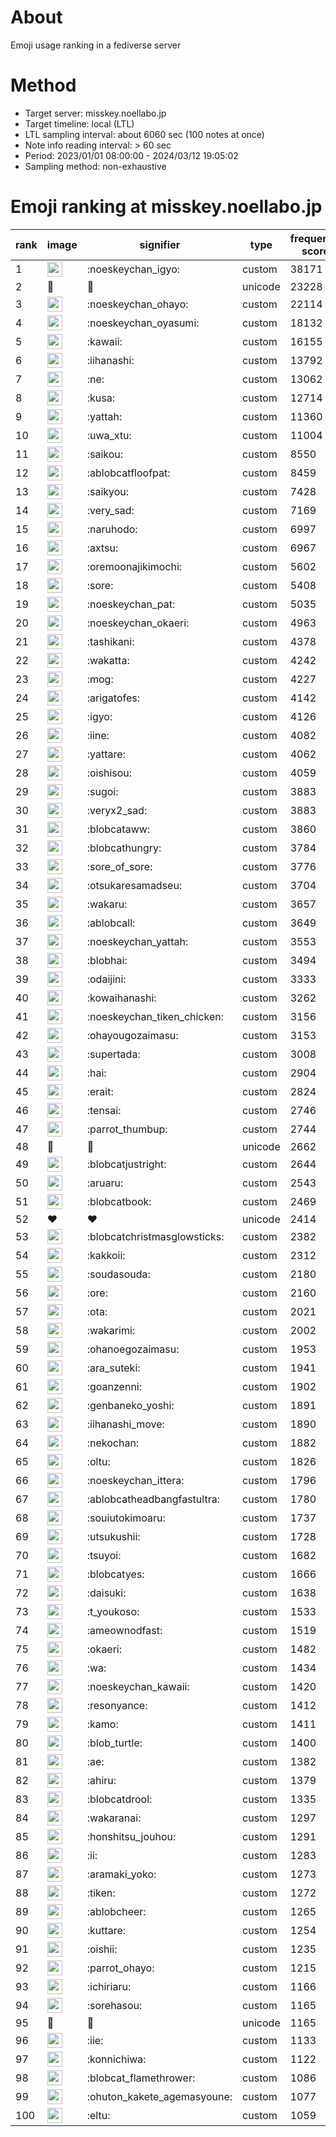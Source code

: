 # About
Emoji usage ranking in a fediverse server

# Method
- Target server: misskey.noellabo.jp
- Target timeline: local (LTL)
- LTL sampling interval: about 6060 sec (100 notes at once)
- Note info reading interval: > 60 sec
- Period: 2023/01/01 08:00:00 - 2024/03/12 19:05:02 
- Sampling method: non-exhaustive

# Emoji ranking at misskey.noellabo.jp

|rank|image|signifier|type|frequency score|
|----|----|----|----|----|
|1|<img height="24" src="https://misskey.noellabo.jp/emoji/noeskeychan_igyo.webp">|:noeskeychan_igyo:|custom|38171|
|2|🎉|🎉|unicode|23228|
|3|<img height="24" src="https://misskey.noellabo.jp/emoji/noeskeychan_ohayo.webp">|:noeskeychan_ohayo:|custom|22114|
|4|<img height="24" src="https://misskey.noellabo.jp/emoji/noeskeychan_oyasumi.webp">|:noeskeychan_oyasumi:|custom|18132|
|5|<img height="24" src="https://misskey.noellabo.jp/emoji/kawaii.webp">|:kawaii:|custom|16155|
|6|<img height="24" src="https://misskey.noellabo.jp/emoji/iihanashi.webp">|:iihanashi:|custom|13792|
|7|<img height="24" src="https://misskey.noellabo.jp/emoji/ne.webp">|:ne:|custom|13062|
|8|<img height="24" src="https://misskey.noellabo.jp/emoji/kusa.webp">|:kusa:|custom|12714|
|9|<img height="24" src="https://misskey.noellabo.jp/emoji/yattah.webp">|:yattah:|custom|11360|
|10|<img height="24" src="https://misskey.noellabo.jp/emoji/uwa_xtu.webp">|:uwa_xtu:|custom|11004|
|11|<img height="24" src="https://misskey.noellabo.jp/emoji/saikou.webp">|:saikou:|custom|8550|
|12|<img height="24" src="https://misskey.noellabo.jp/emoji/ablobcatfloofpat.webp">|:ablobcatfloofpat:|custom|8459|
|13|<img height="24" src="https://misskey.noellabo.jp/emoji/saikyou.webp">|:saikyou:|custom|7428|
|14|<img height="24" src="https://misskey.noellabo.jp/emoji/very_sad.webp">|:very_sad:|custom|7169|
|15|<img height="24" src="https://misskey.noellabo.jp/emoji/naruhodo.webp">|:naruhodo:|custom|6997|
|16|<img height="24" src="https://misskey.noellabo.jp/emoji/axtsu.webp">|:axtsu:|custom|6967|
|17|<img height="24" src="https://misskey.noellabo.jp/emoji/oremoonajikimochi.webp">|:oremoonajikimochi:|custom|5602|
|18|<img height="24" src="https://misskey.noellabo.jp/emoji/sore.webp">|:sore:|custom|5408|
|19|<img height="24" src="https://misskey.noellabo.jp/emoji/noeskeychan_pat.webp">|:noeskeychan_pat:|custom|5035|
|20|<img height="24" src="https://misskey.noellabo.jp/emoji/noeskeychan_okaeri.webp">|:noeskeychan_okaeri:|custom|4963|
|21|<img height="24" src="https://misskey.noellabo.jp/emoji/tashikani.webp">|:tashikani:|custom|4378|
|22|<img height="24" src="https://misskey.noellabo.jp/emoji/wakatta.webp">|:wakatta:|custom|4242|
|23|<img height="24" src="https://misskey.noellabo.jp/emoji/mog.webp">|:mog:|custom|4227|
|24|<img height="24" src="https://misskey.noellabo.jp/emoji/arigatofes.webp">|:arigatofes:|custom|4142|
|25|<img height="24" src="https://misskey.noellabo.jp/emoji/igyo.webp">|:igyo:|custom|4126|
|26|<img height="24" src="https://misskey.noellabo.jp/emoji/iine.webp">|:iine:|custom|4082|
|27|<img height="24" src="https://misskey.noellabo.jp/emoji/yattare.webp">|:yattare:|custom|4062|
|28|<img height="24" src="https://misskey.noellabo.jp/emoji/oishisou.webp">|:oishisou:|custom|4059|
|29|<img height="24" src="https://misskey.noellabo.jp/emoji/sugoi.webp">|:sugoi:|custom|3883|
|30|<img height="24" src="https://misskey.noellabo.jp/emoji/veryx2_sad.webp">|:veryx2_sad:|custom|3883|
|31|<img height="24" src="https://misskey.noellabo.jp/emoji/blobcataww.webp">|:blobcataww:|custom|3860|
|32|<img height="24" src="https://misskey.noellabo.jp/emoji/blobcathungry.webp">|:blobcathungry:|custom|3784|
|33|<img height="24" src="https://misskey.noellabo.jp/emoji/sore_of_sore.webp">|:sore_of_sore:|custom|3776|
|34|<img height="24" src="https://misskey.noellabo.jp/emoji/otsukaresamadseu.webp">|:otsukaresamadseu:|custom|3704|
|35|<img height="24" src="https://misskey.noellabo.jp/emoji/wakaru.webp">|:wakaru:|custom|3657|
|36|<img height="24" src="https://misskey.noellabo.jp/emoji/ablobcall.webp">|:ablobcall:|custom|3649|
|37|<img height="24" src="https://misskey.noellabo.jp/emoji/noeskeychan_yattah.webp">|:noeskeychan_yattah:|custom|3553|
|38|<img height="24" src="https://misskey.noellabo.jp/emoji/blobhai.webp">|:blobhai:|custom|3494|
|39|<img height="24" src="https://misskey.noellabo.jp/emoji/odaijini.webp">|:odaijini:|custom|3333|
|40|<img height="24" src="https://misskey.noellabo.jp/emoji/kowaihanashi.webp">|:kowaihanashi:|custom|3262|
|41|<img height="24" src="https://misskey.noellabo.jp/emoji/noeskeychan_tiken_chicken.webp">|:noeskeychan_tiken_chicken:|custom|3156|
|42|<img height="24" src="https://misskey.noellabo.jp/emoji/ohayougozaimasu.webp">|:ohayougozaimasu:|custom|3153|
|43|<img height="24" src="https://misskey.noellabo.jp/emoji/supertada.webp">|:supertada:|custom|3008|
|44|<img height="24" src="https://misskey.noellabo.jp/emoji/hai.webp">|:hai:|custom|2904|
|45|<img height="24" src="https://misskey.noellabo.jp/emoji/erait.webp">|:erait:|custom|2824|
|46|<img height="24" src="https://misskey.noellabo.jp/emoji/tensai.webp">|:tensai:|custom|2746|
|47|<img height="24" src="https://misskey.noellabo.jp/emoji/parrot_thumbup.webp">|:parrot_thumbup:|custom|2744|
|48|🍗|🍗|unicode|2662|
|49|<img height="24" src="https://misskey.noellabo.jp/emoji/blobcatjustright.webp">|:blobcatjustright:|custom|2644|
|50|<img height="24" src="https://misskey.noellabo.jp/emoji/aruaru.webp">|:aruaru:|custom|2543|
|51|<img height="24" src="https://misskey.noellabo.jp/emoji/blobcatbook.webp">|:blobcatbook:|custom|2469|
|52|❤|❤|unicode|2414|
|53|<img height="24" src="https://misskey.noellabo.jp/emoji/blobcatchristmasglowsticks.webp">|:blobcatchristmasglowsticks:|custom|2382|
|54|<img height="24" src="https://misskey.noellabo.jp/emoji/kakkoii.webp">|:kakkoii:|custom|2312|
|55|<img height="24" src="https://misskey.noellabo.jp/emoji/soudasouda.webp">|:soudasouda:|custom|2180|
|56|<img height="24" src="https://misskey.noellabo.jp/emoji/ore.webp">|:ore:|custom|2160|
|57|<img height="24" src="https://misskey.noellabo.jp/emoji/ota.webp">|:ota:|custom|2021|
|58|<img height="24" src="https://misskey.noellabo.jp/emoji/wakarimi.webp">|:wakarimi:|custom|2002|
|59|<img height="24" src="https://misskey.noellabo.jp/emoji/ohanoegozaimasu.webp">|:ohanoegozaimasu:|custom|1953|
|60|<img height="24" src="https://misskey.noellabo.jp/emoji/ara_suteki.webp">|:ara_suteki:|custom|1941|
|61|<img height="24" src="https://misskey.noellabo.jp/emoji/goanzenni.webp">|:goanzenni:|custom|1902|
|62|<img height="24" src="https://misskey.noellabo.jp/emoji/genbaneko_yoshi.webp">|:genbaneko_yoshi:|custom|1891|
|63|<img height="24" src="https://misskey.noellabo.jp/emoji/iihanashi_move.webp">|:iihanashi_move:|custom|1890|
|64|<img height="24" src="https://misskey.noellabo.jp/emoji/nekochan.webp">|:nekochan:|custom|1882|
|65|<img height="24" src="https://misskey.noellabo.jp/emoji/oltu.webp">|:oltu:|custom|1826|
|66|<img height="24" src="https://misskey.noellabo.jp/emoji/noeskeychan_ittera.webp">|:noeskeychan_ittera:|custom|1796|
|67|<img height="24" src="https://misskey.noellabo.jp/emoji/ablobcatheadbangfastultra.webp">|:ablobcatheadbangfastultra:|custom|1780|
|68|<img height="24" src="https://misskey.noellabo.jp/emoji/souiutokimoaru.webp">|:souiutokimoaru:|custom|1737|
|69|<img height="24" src="https://misskey.noellabo.jp/emoji/utsukushii.webp">|:utsukushii:|custom|1728|
|70|<img height="24" src="https://misskey.noellabo.jp/emoji/tsuyoi.webp">|:tsuyoi:|custom|1682|
|71|<img height="24" src="https://misskey.noellabo.jp/emoji/blobcatyes.webp">|:blobcatyes:|custom|1666|
|72|<img height="24" src="https://misskey.noellabo.jp/emoji/daisuki.webp">|:daisuki:|custom|1638|
|73|<img height="24" src="https://misskey.noellabo.jp/emoji/t_youkoso.webp">|:t_youkoso:|custom|1533|
|74|<img height="24" src="https://misskey.noellabo.jp/emoji/ameownodfast.webp">|:ameownodfast:|custom|1519|
|75|<img height="24" src="https://misskey.noellabo.jp/emoji/okaeri.webp">|:okaeri:|custom|1482|
|76|<img height="24" src="https://misskey.noellabo.jp/emoji/wa.webp">|:wa:|custom|1434|
|77|<img height="24" src="https://misskey.noellabo.jp/emoji/noeskeychan_kawaii.webp">|:noeskeychan_kawaii:|custom|1420|
|78|<img height="24" src="https://misskey.noellabo.jp/emoji/resonyance.webp">|:resonyance:|custom|1412|
|79|<img height="24" src="https://misskey.noellabo.jp/emoji/kamo.webp">|:kamo:|custom|1411|
|80|<img height="24" src="https://misskey.noellabo.jp/emoji/blob_turtle.webp">|:blob_turtle:|custom|1400|
|81|<img height="24" src="https://misskey.noellabo.jp/emoji/ae.webp">|:ae:|custom|1382|
|82|<img height="24" src="https://misskey.noellabo.jp/emoji/ahiru.webp">|:ahiru:|custom|1379|
|83|<img height="24" src="https://misskey.noellabo.jp/emoji/blobcatdrool.webp">|:blobcatdrool:|custom|1335|
|84|<img height="24" src="https://misskey.noellabo.jp/emoji/wakaranai.webp">|:wakaranai:|custom|1297|
|85|<img height="24" src="https://misskey.noellabo.jp/emoji/honshitsu_jouhou.webp">|:honshitsu_jouhou:|custom|1291|
|86|<img height="24" src="https://misskey.noellabo.jp/emoji/ii.webp">|:ii:|custom|1283|
|87|<img height="24" src="https://misskey.noellabo.jp/emoji/aramaki_yoko.webp">|:aramaki_yoko:|custom|1273|
|88|<img height="24" src="https://misskey.noellabo.jp/emoji/tiken.webp">|:tiken:|custom|1272|
|89|<img height="24" src="https://misskey.noellabo.jp/emoji/ablobcheer.webp">|:ablobcheer:|custom|1265|
|90|<img height="24" src="https://misskey.noellabo.jp/emoji/kuttare.webp">|:kuttare:|custom|1254|
|91|<img height="24" src="https://misskey.noellabo.jp/emoji/oishii.webp">|:oishii:|custom|1235|
|92|<img height="24" src="https://misskey.noellabo.jp/emoji/parrot_ohayo.webp">|:parrot_ohayo:|custom|1215|
|93|<img height="24" src="https://misskey.noellabo.jp/emoji/ichiriaru.webp">|:ichiriaru:|custom|1166|
|94|<img height="24" src="https://misskey.noellabo.jp/emoji/sorehasou.webp">|:sorehasou:|custom|1165|
|95|👀|👀|unicode|1165|
|96|<img height="24" src="https://misskey.noellabo.jp/emoji/iie.webp">|:iie:|custom|1133|
|97|<img height="24" src="https://misskey.noellabo.jp/emoji/konnichiwa.webp">|:konnichiwa:|custom|1122|
|98|<img height="24" src="https://misskey.noellabo.jp/emoji/blobcat_flamethrower.webp">|:blobcat_flamethrower:|custom|1086|
|99|<img height="24" src="https://misskey.noellabo.jp/emoji/ohuton_kakete_agemasyoune.webp">|:ohuton_kakete_agemasyoune:|custom|1077|
|100|<img height="24" src="https://misskey.noellabo.jp/emoji/eltu.webp">|:eltu:|custom|1059|
